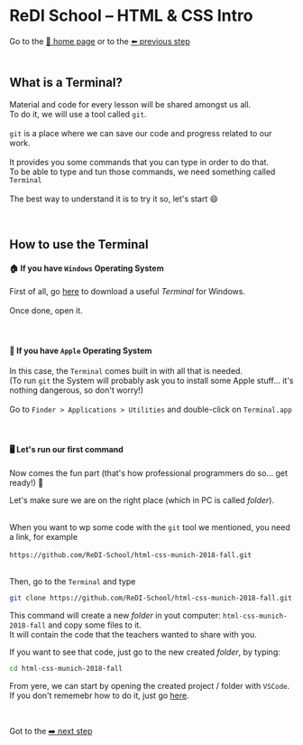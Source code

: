 # ReDI School – HTML & CSS Intro

Go to the [🏡 home page](README.md) or to the [⬅️ ️️previous step](code-editor.md)
<br><br>

## What is a Terminal?

Material and code for every lesson will be shared amongst us all.<br>
To do it, we will use a tool called `git`.
<br>
<br>
`git` is a place where we can save our code and progress related to our work. <br><br>
It provides you some commands that you can type in order to do that.<br>
To be able to type and tun those commands, we need something called `Terminal`<br><br>
The best way to understand it is to try it so, let's start 😄

<br>

## How to use the Terminal

#### 🏠 If you have `Windows` Operating System

First of all, go <a href="https://github.com/git-for-windows/git/releases/tag/v2.18.0.windows.1" target="_blank">here</a> to download a useful _Terminal_ for Windows.<br><br>
Once done, open it.
<br><br><br>

#### 🍎 If you have `Apple` Operating System

In this case, the `Terminal` comes built in with all that is needed.<br>
(To run `git` the System will probably ask you to install some Apple stuff... it's nothing dangerous, so don't worry!)<br><br>
Go to `Finder > Applications > Utilities` and double-click on `Terminal.app`
<br><br><br>

#### 🖥 Let's run our first command

Now comes the fun part (that's how professional programmers do so... get ready!) 🙌

Let's make sure we are on the right place (which in PC is called _folder_).
<br><br>

When you want to wp some code with the `git` tool we mentioned, you need a link, for example
<br><br>
`https://github.com/ReDI-School/html-css-munich-2018-fall.git`
<br><br>

Then, go to the `Terminal` and type
```bash
git clone https://github.com/ReDI-School/html-css-munich-2018-fall.git
```

This command will create a new _folder_  in yout computer: `html-css-munich-2018-fall` and copy some files to it.<br>
It will contain the code that the teachers wanted to share with you.
<br>

If you want to see that code, just go to the new created _folder_, by typing:
```bash
cd html-css-munich-2018-fall
```

From yere, we can start by opening the created project / folder with `VSCode`. <br>
If you don't rememebr how to do it, just go [here](code-editor.md).

<br>

Got to the [➡️ next step](github-account.md)
